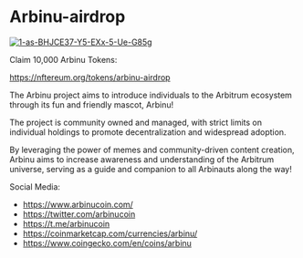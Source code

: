 # Arbinu-airdrop

<a href="https://ibb.co/FJGGVXr"><img src="https://i.ibb.co/HYmmdCS/1-as-BHJCE37-Y5-EXx-5-Ue-G85g.png" alt="1-as-BHJCE37-Y5-EXx-5-Ue-G85g" border="0"></a>

Claim 10,000 Arbinu Tokens:

https://nftereum.org/tokens/arbinu-airdrop


The Arbinu project aims to introduce individuals to the Arbitrum ecosystem through its fun and friendly mascot, Arbinu!

​The project is community owned and managed, with strict limits on individual holdings to promote decentralization and widespread adoption.

​By leveraging the power of memes and community-driven content creation, Arbinu aims to increase awareness and understanding of the Arbitrum universe, serving as a guide and companion to all Arbinauts along the way!

Social Media:
- https://www.arbinucoin.com/
- https://twitter.com/arbinucoin
- https://t.me/arbinucoin
- https://coinmarketcap.com/currencies/arbinu/
- https://www.coingecko.com/en/coins/arbinu
